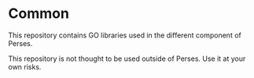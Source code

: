 Common
======

This repository contains GO libraries used in the different component of Perses. 

This repository is not thought to be used outside of Perses. Use it at your own risks.
